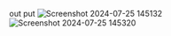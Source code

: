 out put
![Screenshot 2024-07-25 145132](https://github.com/user-attachments/assets/af97a7a4-81c7-4636-aace-9ea3b2103d84)
![Screenshot 2024-07-25 145320](https://github.com/user-attachments/assets/9bc9837f-4400-4f9d-b435-69b8833a38a7)
